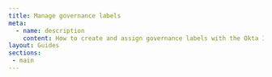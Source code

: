 ```yaml
---
title: Manage governance labels
meta:
  - name: description
    content: How to create and assign governance labels with the Okta Identity Governance APIs
layout: Guides
sections:
 - main
---
```

